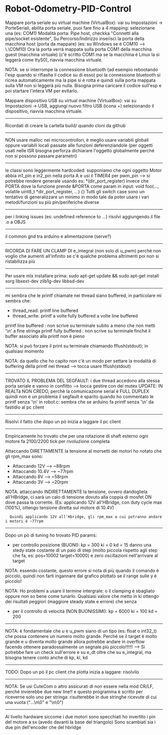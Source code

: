 # Robot-Odometry-PID-Control

Mappare porta seriale su virtual machine (VirtualBox):
vai su Impostazioni -> PorteSeriali,
abilita porta seriale,
puoi fare fino a 4 mapping: selezionane una (es: COM1)
Modalità porta: Pipe host,
checkka "Connetti alla pipe/socket esistente",
Su Percorso/Indirizzo inserisci la porta della macchina host (porta da mappare) (es: su Windows se è COM10 --> \\.\COM10)
Ora la porta verrà mappata sulla porta COM1 della macchina guest (macchina virtuale) (c'è scritto COM1 ma se la macchina è Linux la si leggerà come ttyS0),
riavvia macchina virtuale.

NOTA:
se si interrompe la connessione bluetooth (ad esempio rebootando l'esp quando si riflasha il codice su di esso)
poi la connessione bluetooth si ricrea automaticamente ma la pipe si è rotta e quindi sulla porta mappata sulla VM non si leggerà
più nulla.
Bisogna prima caricare il codice sull'esp e poi startare l'intera VM per evitarlo.


Mappare dispositivo USB su virtual machine (VirtualBox):
vai su Impostazioni -> USB,
aggiungi nuovo filtro USB (icona +) selezionando il dispositivo,
riavvia macchina virtuale.

-------------------------------

Ricordati di creare la cartella build/ quando cloni da github

-------------------------------

NON usare malloc nei microcontrollori, è meglio usare variabili globali oppure variabili locali passate alle funzioni deferenziandole
(per oggetti usati nelle ISR bisogna perforza dichiarare l'oggetto globalmente perché non si possono passare parametri)

-------------------------------

le classi sono leggermente hardcoded: supponiamo che ogni oggetto Motor abbia in1_pin e in2_pin nella porta A e usi il TIMER4 per pwm_pin
--> si potrebbe rendere generale usando es:
        *(dir_port_register) invece che PORTA
    dove la funzione prende &PORTA come param in input: void foo(..., volatile uint8_t *dir_port_register, ...) {}
Tutti gli switch case sono un tentativo di generalizzare un minimo in modo tale da poter usare i vari metodi/funzioni su più pin/periferiche diverse

-------------------------------

per i linking issues (es: undefined reference to ...) risolvi aggiungendo il file .o a OBJS

-------------------------------

il common gnd tra arduino e alimentazione (serve?)

-------------------------------

RICORDA DI FARE UN CLAMP DI e_integral (non solo di u_pwm) perché non voglio che aumenti all'infinito se c'è qualche problema
altrimenti poi non si ristabilizza più

-------------------------------

Per usare mlx installare prima:
sudo apt-get update && sudo apt-get install xorg libxext-dev zlib1g-dev libbsd-dev

-------------------------------

mi sembra che le printf chiamate nei thread siano buffered, in particolare mi sembra che:
- thread_read: printf line buffered
- thread_write: printf a volte fully buffered a volte line buffered

printf line buffered : non scrive su terminale subito a meno che non metti '\n' a fine stringa
printf fully buffered : non scrive su terminale finché il buffer associato alla printf non è pieno

NOTA: si può forzare il print su terminale chiamando fflush(stdout); in qualsiasi momento

NOTA: da quello che ho capito non c'è un modo per settare la modalità di buffering della printf nei thread
--> tocca usare fflush(stdout)

-------------------------------

TROVATO IL PROBLEMA DEL SEGFAULT: i due thread accedono alla stessa porta seriale e vanno in conflitto
--> tocca gestire con dei mutex
UPDATE: IN REALTà NON CREDO, perchè la comunicazione serial è FULL DUPLEX quindi non è un problema
    il segfault è sparito quando ho commentato le printf senza '\n' in robot.c:
        sembra che se arduino fa printf senza '\n' da fastidio al pc client

-------------------------------

Risolvi il fatto che dopo un pò inizia a laggare il pc client

-------------------------------

Empiricamente ho trovato che per una rotazione di shaft esterno ogni motore fa 2100/2200 tick per rivoluzione completa

Attaccando DIRETTAMENTE la tensione al morsetti dei motori ho notato che gli rpm_max sono:
- Attaccando 12V --> ~88rpm
- Attaccando 10.4V --> ~77rpm
- Attaccando 8V --> ~58rpm
- Attaccando 3V --> ~20rpm

NOTA: attaccando INDIRETTAMENTE la tensione, ovvero dandogliela all'HBridge, ci sarà un calo di tensione dovuto
      alla coppia di mosfet ON dove passa la corrente.
      (Es: applicando 12V all'HBridge, con duty cycle max (100%), ottengo tensione diretta sul motore di 10.4V)

      Quindi applicando 12V all'Hbridge, gli rpm_max a cui potranno andare i motori è ~77rpm

-------------------------------

Dopo un pò di tuning ho trovato PID params:
- per controllo posizione (BUONI):
    kp = 300
    ki = 0
    kd = 15
  danno una stedy state costante di un paio di step (molto piccola rispetto agli step che fa, es: pos=10002 target=10000)
  e zero oscillazioni nell'arrivare al target

NOTA: essendo costante, questo errore si nota di più quando il comando è piccolo, quindi non farti ingannare dal grafico plottato
      se il range sulle y è piccolo!

NOTA: Ho problemi a usare il termine intergrale: o il clamping è sbagliato oppure non so bene come tunarlo.
      Qualsiasi valore che metto in ki ottengo dei risultati peggiori (maggiore steady state e errore) che senza

- per il controllo di velocità (NON BUONISSIMI):
    kp = 6000
    ki = 100
    kd = 200

-------------------------------

NOTA: è fondamentale che u e u_pwm siano di un tipo (es: float o int32_t) che possa contenere un numero molto grande.
Perché se il target è molto grande e u diventa molto grande allora potrebbe andare in overflow
facendo ottenere paradossalmente un segnale più piccolo!!!!!!
--> Si potrebbe fare un check sull'errore e su e_dt oltre che su e_integral, ma bisogna tenere conto anche di kp, ki, kd

-------------------------------

TODO: Dopo un pò il pc client che plotta inizia a laggare: risolvilo

-------------------------------

NOTA: Se usi CuteCom o altro assicurati di non essere nella mod CR/LF, perché invierebbe due new line!!
      e questo programma è scritto per riceverne solo uno per stringa: risulterebbe in due stringhe ricevute di cui una vuota ("...\n\0" e "\n\0")

-------------------------------

Al livello hardware siccome i due motori sono specchiati ho invertito i pin del motore a sx (avedo davanti la base del triangolo)
Sono scambiati sia i due pin dell'encoder che del hbridge


